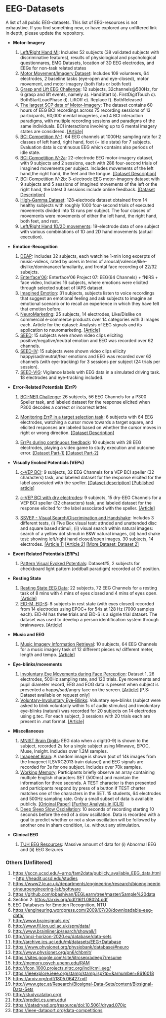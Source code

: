 # EEG-Datasets
A list of all public EEG-datasets. This list of EEG-resources is not exhaustive. If you find something new, or have explored any unfiltered link in depth, please update the repository.

* **Motor-Imagery**
  1. [Left/Right Hand MI](http://gigadb.org/dataset/100295):  Includes 52 subjects (38 validated subjects with discriminative features), results of physiological and psychological questionnares, EMG Datasets, location of 3D EEG electrodes, and EEGs for non-task related states
  2. [Motor Movement/Imagery Dataset](https://www.physionet.org/physiobank/database/eegmmidb/): Includes 109 volunteers, 64 electrodes, 2 baseline tasks (eye-open and eye-closed), motor movement, and motor imagery (both fists or both feet)
  3. [Grasp and Lift EEG Challenge](https://www.kaggle.com/c/grasp-and-lift-eeg-detection/data): 12 subjects, 32channels@500Hz, for 6 grasp and lift  events, namely a). HandStart b). FirstDigitTouch c). BothStartLoadPhase d). LiftOff e). Replace  f). BothReleased
  4. [The largest SCP data of Motor-Imagery](https://doi.org/10.6084/m9.figshare.c.3917698): The dataset contains 60 hours of EEG BCI recordings across 75 recording sessions of 13 participants, 60,000 mental imageries, and 4 BCI interaction paradigms, with multiple recording sessions and paradigms of the same individuals. BCI interactions involving up to 6 mental imagery states are considered. [[Article]](https://www.ncbi.nlm.nih.gov/pmc/articles/PMC6190745/pdf/sdata2018211.pdf)
  5. [BCI Competition IV-1](http://www.bbci.de/competition/iv/#dataset1): 64 EEG channels at 1000Hz sampling rate for 2 classes of left hand, right hand, foot (+ idle state) for 7 subjects. Evaluation data is continuous EEG which contains also periods of idle state.
  6. [BCI Competition IV-2a](http://www.bbci.de/competition/iv/#dataset2a): 22-electrode EEG motor-imagery dataset,  with 9 subjects and 2 sessions, each with 288 four-second trials of imagined movements per subject. Includes movements of the left hand,the right hand, the feet and the tongue. [[Dataset Description]](http://www.bbci.de/competition/iv/desc_2a.pdf)
  7. [BCI Competition IV-2b](http://www.bbci.de/competition/iv/#dataset2b): 3-electrode EEG motor-imagery dataset with 9 subjects and 5 sessions of imagined movements of the left or the right hand, the latest 3 sessions include online feedback. [[Dataset Description]](http://www.bbci.de/competition/iv/desc_2b.pdf)
  8. [High-Gamma Dataset](https://github.com/robintibor/high-gamma-dataset): 128-electrode dataset obtained from 14 healthy subjects with roughly 1000 four-second trials of executed movements divided into 13 runs per subject.  The four classes of movements were movements of either the left hand, the right hand, both feet, and rest.
  9. [Left/Right Hand 1D/2D movements](https://sites.google.com/site/projectbci/): 19-electrode data of one subject with various combinations of 1D and 2D hand movements (actual execution). 
  
* **Emotion-Recognition**
  1. [DEAP](http://www.eecs.qmul.ac.uk/mmv/datasets/deap/): Includes 32 subjects, each watchine 1-min long excerpts of music-videos, rated by users in terms of arousal/valence/like-dislike/dominanace/famaliarity, and frontal face recording of 22/32 subejcts.
  2. [Enterface'06](http://www.enterface.net/results/): Enterface'06 Project 07: EEG(64 Channels) + fNIRS + face video, Includes 16 subjects, where emotions were elicited through selected subset of IAPS dataset.
  3. [Imagined Emotion](http://headit.ucsd.edu/studies/3316f70e-35ff-11e3-a2a9-0050563f2612): 31 subjects, subjects listen to voice recordings that suggest an emotional feeling and ask subjects to imagine an emotional scenario or to recall an experience in which they have felt that emotion before.
  4. [NeuroMarketing](https://drive.google.com/open?id=0B2T1rQUvyyWcSGVVaHZBZzRtTms): 25 subjects, 14 electrodes, Like/Dislike on commercial e-commerce products over 14 categories with 3 images each. Article for the dataset: Analysis of EEG signals and its application to neuromarketing. [[Article]](https://link.springer.com/article/10.1007/s11042-017-4580-6)
  5. [SEED](http://bcmi.sjtu.edu.cn/~seed/seed.html): 15 subjects were shown video clips eliciting positive/negative/neutral emotion and EEG was recorded over 62 channels.
  6. [SEED-IV](http://bcmi.sjtu.edu.cn/~seed/seed-iv.html): 15 subjects were shown video clips ellicity happy/sad/neutral/fear emotions and EEG was recorded over 62 channels (with eye-tracking) for 3 sessions per subject (24 trials per session).
  7. [SEED-VIG](http://bcmi.sjtu.edu.cn/~seed/seed-vig.html): Vigilance labels with EEG data in a simulated driving task. 18 electrodes and eye-tracking included.
  
* **Error-Related Potentials (ErrP)**
  1. [BCI-NER Challenge](https://www.kaggle.com/c/inria-bci-challenge): 26 subjects, 56 EEG Channels for a P300 Speller task, and labeled dataset for the response elicited when P300 decodes a correct or incorrect letter.
  
  2. [Monitoring ErrP in a target selection task](http://bnci-horizon-2020.eu/database/data-sets): 6 subjects with 64 EEG electrodes, watching a cursor move towards a target square, and elicited responses are labeled based on whether the cursor moves in right or wrong direction. [[Dataset Description]](https://lampx.tugraz.at/~bci/database/013-2015/description.pdf)
  
  3. [ErrPs during continuous feedback](https://www-ti.informatik.uni-tuebingen.de/~spueler/eeg_data/contErrP_description.pdf): 10 subjects with 28 EEG electrodes, playing a video game to study execution and outcome error. [[Dataset Part-1]](https://www-ti.informatik.uni-tuebingen.de/~spueler/eeg_data/Continous_ErrP_dataset_Part1.rar) [[Dataset Part-2]](https://www-ti.informatik.uni-tuebingen.de/~spueler/eeg_data/Continous_ErrP_dataset_Part2.rar)
  
* **Visually Evoked Potentials (VEPs)**
  1. [c-VEP BCI](https://www-ti.informatik.uni-tuebingen.de/~spueler/eeg_data/cVEP_dataset.rar): 9 subjects, 32 EEG Channels for a VEP BCI speller (32 characters) task, and labeled dataset for the response elicited for the label associated with the speller. [[Dataset description]](https://www-ti.informatik.uni-tuebingen.de/~spueler/eeg_data/cVEP_description.pdf) [[Published article]](https://journals.plos.org/plosone/article?id=10.1371/journal.pone.0051077)
  
   2. [c-VEP BCI with dry electrodes](https://www-ti.informatik.uni-tuebingen.de/~spueler/eeg_data/dry_cVEP_dataset.rar): 9 subjects, 15 dry-EEG Channels for a VEP BCI speller (32 characters) task, and labeled dataset for the response elicited for the label associated with the speller. [[Article]](https://journals.plos.org/plosone/article?id=10.1371/journal.pone.0172400)
   
   3. [SSVEP - Visual Search/Discrimination and Handshake](https://archive.ics.uci.edu/ml/datasets/EEG+Steady-State+Visual+Evoked+Potential+Signals#): Includes 3 different tests, (i) Five Box visual test: attnded and unattended disc and square based stimuli, (ii) visual search within natural images: search of a yellow dot stimuli in B&W natural images, (iii) hand shake test: showing left/right hand closed/open images. 30 subjects, 14 electrodes. [[Article 1]](http://www.journalijar.com/uploads/154_IJAR-13703.pdf) [[Article 2]](https://www.hindawi.com/journals/ddns/2018/2143873/) [[More Dataset: Dataset 2]](http://www2.hu-berlin.de/eyetracking-eeg/testdata.html)
  
* **Event Related Potentials [ERPs]**
  1. [Pattern Visual Evoked Potentials](https://www2.le.ac.uk/departments/engineering/research/bioengineering/neuroengineering-lab/software): Dataset#5, 2 subjects for checkboard light pattern (oddball paradigm) recorded at O1 position. 

* **Resting State**
  1. [Resting State EEG Data](https://dataverse.tdl.org/dataverse/txstatecogelectro): 22 subjects, 72 EEG Channels for a resting task of 8 mins with 4 mins of eyes closed and 4 mins of eyes open. [[Article]](https://www.frontiersin.org/articles/10.3389/fnins.2017.00425)
  2. [EID-M, EID-S](https://drive.google.com/drive/folders/1t6tL434ZOESb06ZvA4Bw1p9chzxzbRbj): 8 subjects in rest state (with eyes closed) recorded from 14 electrodes using EPOC+ for 54s at 128 Hz (7000 samples each). EID-M has three trials and EID-S is a signle trial dataset. The dataset was used to develop a person identification system through brainwaves. [[Article]](https://arxiv.org/pdf/1711.06149.pdf)
  
* **Music and EEG**
  1. [Music Imagery Information Retrieval](https://github.com/sstober/openmiir): 10 subjects, 64 EEG Channels for a music imagery task of 12 different pieces w/ different meter, length and tempo. [[Article]](https://pdfs.semanticscholar.org/cde4/b1ec89f2c05a41f1143792a890a00e89541a.pdf)
  
* **Eye-blinks/movements**
  1. [Involuntary Eye Movements during Face Perception](http://www2.hu-berlin.de/eyetracking-eeg/testdata.html): Dataset 1, 26 electrodes, 500Hz sampling rate, and 120 trials. Eye movements and pupil diameter record, EEG and EOG data is present when subject is presented a happy/sad/angry face on the screen. [[Article]](http://www.jneurosci.org/content/suppl/2009/09/30/29.39.12321.DC1/Supplemental_Material.pdf) [P.S: Dataset available on request only]
  2. [Voluntary-Involuntary Eye-Blinks](https://drive.google.com/file/d/0By5iwWd39NblS2tRWmVTdmRzZUU/view?usp=sharing): Voluntary eye-blinks (subject were asked to blink voluntarily within 1s of audio stimulus) and involuntary eye-blinks (natural) was recorded for 20 subjects on 14 electrodes using g.tec. For each subject, 3 sessions with 20 trials each are present in .mat format. [[Article]](https://www.sciencedirect.com/science/article/pii/S0925231216001569)
  
* **Miscellaneous**
  1. [MNIST Brain Digits](http://mindbigdata.com/opendb/index.html): EEG data when a digit(0-9) is shown to the subject, recorded 2s for a single subject using Minwave, EPOC, Muse, Insight. Includes over 1.2M samples. 
  2. [Imagenet Brain](http://www.mindbigdata.com/opendb/imagenet.html): A random image is shown (out of 14k images from the Imagenet ILSVRC2013 train dataset) and EEG signals are recorded for 3s for one subject. Includes over 70k samples.
  3. [Working Memory](https://github.com/pbashivan/EEGLearn/tree/master/Sample%20data): Participants briefly observe an array containing multiple English characters SET (500ms) and maintain the information for three seconds. A TEST character is then presented and participants respond by press of a button if TEST charter matches one of the characters in the SET. 15 students, 64 electrodes and 500Hz sampling rate. Only a small subset of data is available publicly. [[Original Paper]](https://www.memphis.edu/acnl/publications/pdfs/ejn2014b.pdf) [[Further Analysis in ICLR]](https://arxiv.org/pdf/1511.06448.pdf)
  4. [Deep Sleep Slow Osciallation](https://challengedata.ens.fr/challenges/10): 10 seconds of recording starting 10 seconds before the end of a slow oscillation. Data is recorded with a goal to predict whether or not a slow oscillation will be followed by another one in sham condition, i.e. without any stimulation.

* **Clinical EEG**
  1. [TUH EEG Resources](https://www.isip.piconepress.com/projects/tuh_eeg/html/downloads.shtml): Massive amount of data for (i) Abnormal EEG and (ii) EEG Seizures
  
  
    
  
### Others [Unfiltered]
  1. https://sccn.ucsd.edu/~arno/fam2data/publicly_available_EEG_data.html - http://headit.ucsd.edu/studies 
  2. https://www2.le.ac.uk/departments/engineering/research/bioengineering/neuroengineering-lab/software
  3. https://github.com/pbashivan/EEGLearn/tree/master/Sample%20data 
  4. Section 2: https://arxiv.org/pdf/1611.08024.pdf 
  6. EEG Databases for Emotion Recognition, NTU 
  7. https://engineuring.wordpress.com/2009/07/08/downloadable-eeg-data/ 
  8. http://www.brainsignals.de/
  9. http://www.fil.ion.ucl.ac.uk/spm/data/
  10. http://www.brainliner.jp/search/showall/1
  11. http://bnci-horizon-2020.eu/database/data-sets
  13. http://archive.ics.uci.edu/ml/datasets/EEG+Database
  14. https://www.physionet.org/physiobank/database/#neuro
  15. http://www.physionet.org/pn6/chbmit/
  16. https://sites.google.com/site/iitrcsepradeep7/resume
  18. http://memory.psych.upenn.edu/RAM
  19. http://fcon_1000.projects.nitrc.org/indi/cmi_eeg/
  20. https://ieeexplore.ieee.org/stamp/stamp.jsp?tp=&arnumber=8616018
  21. https://arxiv.org/pdf/1805.06427.pdf
  22. http://www.gtec.at/Research/Biosignal-Data-Sets/content/Biosignal-Data-Sets
  23. http://studycatalog.org/
  24. http://predict.cs.unm.edu/
  25. https://datadryad.org/resource/doi:10.5061/dryad.070jc
  26. https://ieee-dataport.org/data-competitions


  
